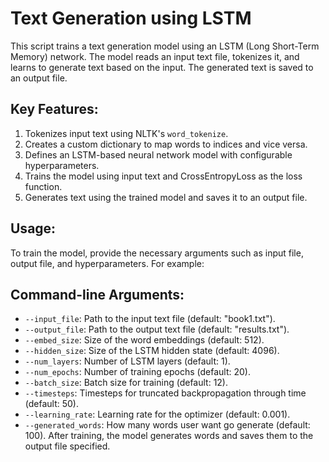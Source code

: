 # Text Generation using LSTM

This script trains a text generation model using an LSTM (Long Short-Term Memory) network. The model reads an input text file, tokenizes it, and learns to generate text based on the input. The generated text is saved to an output file.

## Key Features:

1. Tokenizes input text using NLTK's `word_tokenize`.
2. Creates a custom dictionary to map words to indices and vice versa.
3. Defines an LSTM-based neural network model with configurable hyperparameters.
4. Trains the model using input text and CrossEntropyLoss as the loss function.
5. Generates text using the trained model and saves it to an output file.

## Usage:

To train the model, provide the necessary arguments such as input file, output file, and hyperparameters. For example:


## Command-line Arguments:

- `--input_file`: Path to the input text file (default: "book1.txt").
- `--output_file`: Path to the output text file (default: "results.txt").
- `--embed_size`: Size of the word embeddings (default: 512).
- `--hidden_size`: Size of the LSTM hidden state (default: 4096).
- `--num_layers`: Number of LSTM layers (default: 1).
- `--num_epochs`: Number of training epochs (default: 20).
- `--batch_size`: Batch size for training (default: 12).
- `--timesteps`: Timesteps for truncated backpropagation through time (default: 50).
- `--learning_rate`: Learning rate for the optimizer (default: 0.001).
- `--generated_words`: How many words user want go generate (default: 100).
After training, the model generates  words and saves them to the output file specified.
